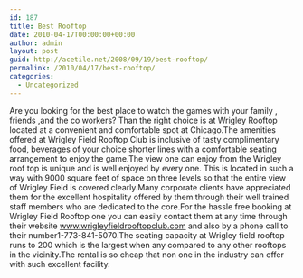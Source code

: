 ```yaml
---
id: 187
title: Best Rooftop
date: 2010-04-17T00:00:00+00:00
author: admin
layout: post
guid: http://acetile.net/2008/09/19/best-rooftop/
permalink: /2010/04/17/best-rooftop/
categories:
  - Uncategorized
---
```

Are you looking for the best place to watch the games with your family , friends ,and the co workers? Than the right choice is at Wrigley Rooftop located at a convenient and comfortable spot at Chicago.The amenities offered at Wrigley Field Rooftop Club is inclusive of tasty complimentary food, beverages of your choice shorter lines with a comfortable seating arrangement to enjoy the game.The view one can enjoy from the Wrigley roof top is unique and is well enjoyed by every one. This is located in such a way with 9000 square feet of space on three levels so that the entire view of Wrigley Field is covered clearly.Many corporate clients have appreciated them for the excellent hospitality offered by them through their well trained staff members who are dedicated to the core.For the hassle free booking at Wrigley Field Rooftop one you can easily contact them at any time through their website www.wrigleyfieldrooftopclub.com and also by a phone call to their number1-773-841-5070.The seating capacity at Wrigley field rooftop runs to 200 which is the largest when any compared to any other rooftops in the vicinity.The rental is so cheap that non one in the industry can offer with such excellent facility.
